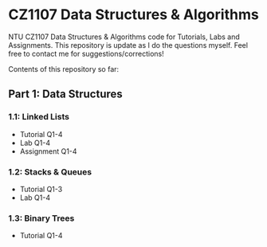 # CZ1107 Data Structures & Algorithms
NTU CZ1107 Data Structures & Algorithms code for Tutorials, Labs and Assignments. This repository is update as I do the questions myself. Feel free to contact me for suggestions/corrections!

Contents of this repository so far:
## Part 1: Data Structures
### 1.1: Linked Lists
* Tutorial Q1-4
* Lab Q1-4
* Assignment Q1-4
### 1.2: Stacks & Queues
* Tutorial Q1-3
* Lab Q1-4
### 1.3: Binary Trees
* Tutorial Q1-4